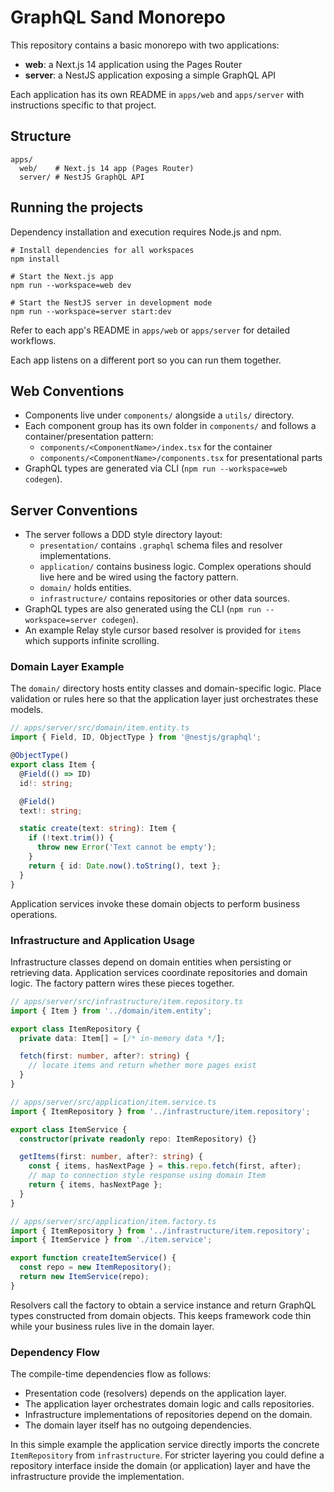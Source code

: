 # GraphQL Sand Monorepo

This repository contains a basic monorepo with two applications:

- **web**: a Next.js 14 application using the Pages Router
- **server**: a NestJS application exposing a simple GraphQL API

Each application has its own README in `apps/web` and `apps/server` with instructions specific to that project.

## Structure

```
apps/
  web/    # Next.js 14 app (Pages Router)
  server/ # NestJS GraphQL API
```

## Running the projects

Dependency installation and execution requires Node.js and npm.

```
# Install dependencies for all workspaces
npm install

# Start the Next.js app
npm run --workspace=web dev

# Start the NestJS server in development mode
npm run --workspace=server start:dev
```

Refer to each app's README in `apps/web` or `apps/server` for detailed workflows.

Each app listens on a different port so you can run them together.

## Web Conventions

- Components live under `components/` alongside a `utils/` directory.
- Each component group has its own folder in `components/` and follows a container/presentation pattern:
  - `components/<ComponentName>/index.tsx` for the container
  - `components/<ComponentName>/components.tsx` for presentational parts
- GraphQL types are generated via CLI (`npm run --workspace=web codegen`).

## Server Conventions

- The server follows a DDD style directory layout:
  - `presentation/` contains `.graphql` schema files and resolver implementations.
  - `application/` contains business logic. Complex operations should live here and be wired using the factory pattern.
  - `domain/` holds entities.
  - `infrastructure/` contains repositories or other data sources.
- GraphQL types are also generated using the CLI (`npm run --workspace=server codegen`).
- An example Relay style cursor based resolver is provided for `items` which supports infinite scrolling.

### Domain Layer Example

The `domain/` directory hosts entity classes and domain-specific logic. Place validation or rules here so that the application layer just orchestrates these models.

```ts
// apps/server/src/domain/item.entity.ts
import { Field, ID, ObjectType } from '@nestjs/graphql';

@ObjectType()
export class Item {
  @Field(() => ID)
  id!: string;

  @Field()
  text!: string;

  static create(text: string): Item {
    if (!text.trim()) {
      throw new Error('Text cannot be empty');
    }
    return { id: Date.now().toString(), text };
  }
}
```

Application services invoke these domain objects to perform business operations.

### Infrastructure and Application Usage

Infrastructure classes depend on domain entities when persisting or retrieving
data. Application services coordinate repositories and domain logic. The
factory pattern wires these pieces together.

```ts
// apps/server/src/infrastructure/item.repository.ts
import { Item } from '../domain/item.entity';

export class ItemRepository {
  private data: Item[] = [/* in-memory data */];

  fetch(first: number, after?: string) {
    // locate items and return whether more pages exist
  }
}

// apps/server/src/application/item.service.ts
import { ItemRepository } from '../infrastructure/item.repository';

export class ItemService {
  constructor(private readonly repo: ItemRepository) {}

  getItems(first: number, after?: string) {
    const { items, hasNextPage } = this.repo.fetch(first, after);
    // map to connection style response using domain Item
    return { items, hasNextPage };
  }
}

// apps/server/src/application/item.factory.ts
import { ItemRepository } from '../infrastructure/item.repository';
import { ItemService } from './item.service';

export function createItemService() {
  const repo = new ItemRepository();
  return new ItemService(repo);
}
```

Resolvers call the factory to obtain a service instance and return GraphQL types
constructed from domain objects. This keeps framework code thin while your
business rules live in the domain layer.

### Dependency Flow

The compile-time dependencies flow as follows:

- Presentation code (resolvers) depends on the application layer.
- The application layer orchestrates domain logic and calls repositories.
- Infrastructure implementations of repositories depend on the domain.
- The domain layer itself has no outgoing dependencies.

In this simple example the application service directly imports the concrete
`ItemRepository` from `infrastructure`. For stricter layering you could define a
repository interface inside the domain (or application) layer and have the
infrastructure provide the implementation.
